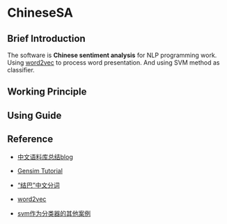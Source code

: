 # ChineseSA
## Brief lntroduction
The software is **Chinese sentiment analysis** for NLP programming work. Using [word2vec](http://radimrehurek.com/gensim/models/word2vec.html) to process word presentation. And using SVM method
as classifier.

## Working Principle

## Using Guide

## Reference
- [中文语料库总结blog](http://blog.csdn.net/killua_hzl/article/details/7666055)

- [Gensim Tutorial](http://radimrehurek.com/gensim/tutorial.html)

- [“结巴”中文分词](https://github.com/fxsjy/jieba)

- [word2vec](http://radimrehurek.com/gensim/models/word2vec.html)

- [svm作为分类器的其他案例](http://cwlseu.github.io/blog/Face-detection_based_SVM.html)
